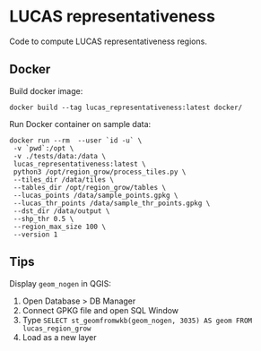 # LUCAS representativeness

Code to compute LUCAS representativeness regions.

## Docker

Build docker image:

```
docker build --tag lucas_representativeness:latest docker/
```

Run Docker container on sample data:

```
docker run --rm  --user `id -u` \
 -v `pwd`:/opt \
 -v ./tests/data:/data \
 lucas_representativeness:latest \
 python3 /opt/region_grow/process_tiles.py \
 --tiles_dir /data/tiles \
 --tables_dir /opt/region_grow/tables \
 --lucas_points /data/sample_points.gpkg \
 --lucas_thr_points /data/sample_thr_points.gpkg \
 --dst_dir /data/output \
 --shp_thr 0.5 \
 --region_max_size 100 \
 --version 1
```

## Tips

Display `geom_nogen` in QGIS:

1. Open Database > DB Manager
1. Connect GPKG file and open SQL Window
1. Type `SELECT st_geomfromwkb(geom_nogen, 3035) AS geom FROM lucas_region_grow`
1. Load as a new layer

